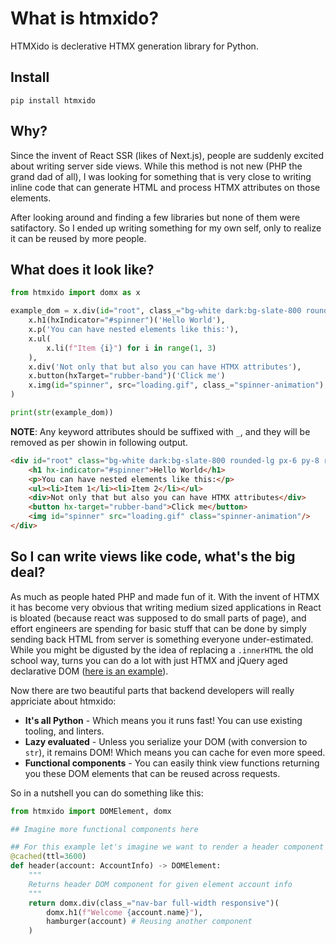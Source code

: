 # What is htmxido?

HTMXido is declerative HTMX generation library for Python.

## Install

```
pip install htmxido
```

## Why?

Since the invent of React SSR (likes of Next.js), people are suddenly excited about writing server side views.
While this method is not new (PHP the grand dad of all), I was looking for something that is very close 
to writing inline code that can generate HTML and process HTMX attributes on those elements.

After looking around and finding a few libraries but none of them were satifactory. So I ended up writing something
for my own self, only to realize it can be reused by more people.

## What does it look like?

```python
from htmxido import domx as x

example_dom = x.div(id="root", class_="bg-white dark:bg-slate-800 rounded-lg px-6 py-8 ring-1 ring-slate-900/5 shadow-xl")(
    x.h1(hxIndicator="#spinner")('Hello World'),
    x.p('You can have nested elements like this:'),
    x.ul(
        x.li(f"Item {i}") for i in range(1, 3)
    ),
    x.div('Not only that but also you can have HTMX attributes'),
    x.button(hxTarget="rubber-band")('Click me')
    x.img(id="spinner", src="loading.gif", class_="spinner-animation")
)

print(str(example_dom))
```

**NOTE**: Any keyword attributes should be suffixed with `_`, and they will be removed as per showin in following output.

```html
<div id="root" class="bg-white dark:bg-slate-800 rounded-lg px-6 py-8 ring-1 ring-slate-900/5 shadow-xl">
    <h1 hx-indicator="#spinner">Hello World</h1>
    <p>You can have nested elements like this:</p>
    <ul><li>Item 1</li><li>Item 2</li></ul>
    <div>Not only that but also you can have HTMX attributes</div>
    <button hx-target="rubber-band">Click me</button>
    <img id="spinner" src="loading.gif" class="spinner-animation"/>
</div>
```

## So I can write views like code, what's the big deal?

As much as people hated PHP and made fun of it. With the invent of HTMX it has become very obvious that writing medium sized 
applications in React is bloated (because react was supposed to do small parts of page), and effort engineers are spending 
for basic stuff that can be done by simply sending back HTML from server is something everyone under-estimated. While you
might be digusted by the idea of replacing a `.innerHTML` the old school way, turns you can do a lot with just HTMX
and jQuery aged declarative DOM ([here is an example](https://www.youtube.com/watch?v=3GObi93tjZI)). 

Now there are two beautiful parts that backend developers will really appriciate about htmxido:

 - **It's all Python** - Which means you it runs fast! You can use existing tooling, and linters.
 - **Lazy evaluated** - Unless you serialize your DOM (with conversion to `str`), it remains DOM! Which means you can cache for even more speed.
 - **Functional components** - You can easily think view functions returning you these DOM elements that can be reused across requests.

So in a nutshell you can do something like this:

```python
from htmxido import DOMElement, domx

## Imagine more functional components here

## For this example let's imagine we want to render a header component with hamburger menu.
@cached(ttl=3600)
def header(account: AccountInfo) -> DOMElement:
    """
    Returns header DOM component for given element account info
    """
    return domx.div(class_="nav-bar full-width responsive")(
        domx.h1(f"Welcome {account.name}"),
        hamburger(account) # Reusing another component
    )
```
